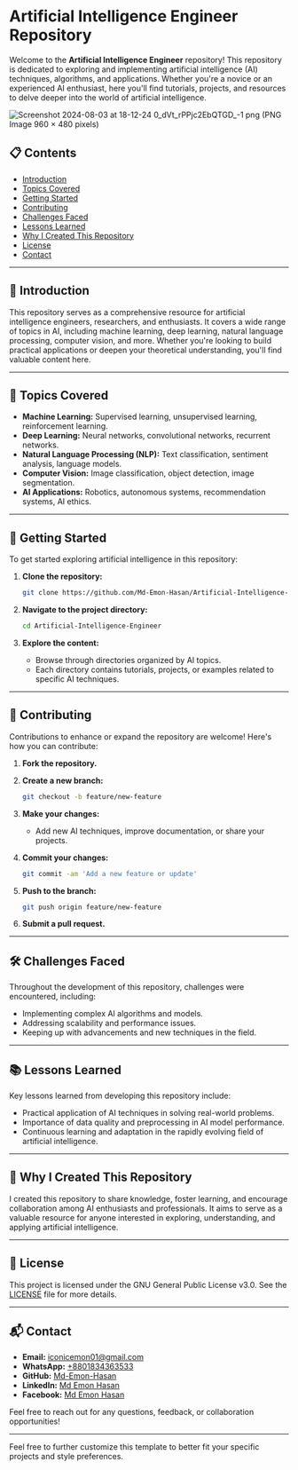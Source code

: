 # Artificial Intelligence Engineer Repository

Welcome to the **Artificial Intelligence Engineer** repository! This repository is dedicated to exploring and implementing artificial intelligence (AI) techniques, algorithms, and applications. Whether you're a novice or an experienced AI enthusiast, here you'll find tutorials, projects, and resources to delve deeper into the world of artificial intelligence.

![Screenshot 2024-08-03 at 18-12-24 0_dVt_rPPjc2EbQTGD_-1 png (PNG Image 960 × 480 pixels)](https://github.com/user-attachments/assets/3b52bcde-0c38-48be-bff7-5e6d9be2fc63)

## 📋 Contents

- [Introduction](#introduction)
- [Topics Covered](#topics-covered)
- [Getting Started](#getting-started)
- [Contributing](#contributing)
- [Challenges Faced](#challenges-faced)
- [Lessons Learned](#lessons-learned)
- [Why I Created This Repository](#why-i-created-this-repository)
- [License](#license)
- [Contact](#contact)

---

## 📖 Introduction

This repository serves as a comprehensive resource for artificial intelligence engineers, researchers, and enthusiasts. It covers a wide range of topics in AI, including machine learning, deep learning, natural language processing, computer vision, and more. Whether you're looking to build practical applications or deepen your theoretical understanding, you'll find valuable content here.

---

## 🧠 Topics Covered

- **Machine Learning:** Supervised learning, unsupervised learning, reinforcement learning.
- **Deep Learning:** Neural networks, convolutional networks, recurrent networks.
- **Natural Language Processing (NLP):** Text classification, sentiment analysis, language models.
- **Computer Vision:** Image classification, object detection, image segmentation.
- **AI Applications:** Robotics, autonomous systems, recommendation systems, AI ethics.

---

## 🚀 Getting Started

To get started exploring artificial intelligence in this repository:

1. **Clone the repository:**

   ```bash
   git clone https://github.com/Md-Emon-Hasan/Artificial-Intelligence-Engineer.git
   ```

2. **Navigate to the project directory:**

   ```bash
   cd Artificial-Intelligence-Engineer
   ```

3. **Explore the content:**

   - Browse through directories organized by AI topics.
   - Each directory contains tutorials, projects, or examples related to specific AI techniques.

---

## 🤝 Contributing

Contributions to enhance or expand the repository are welcome! Here's how you can contribute:

1. **Fork the repository.**
2. **Create a new branch:**

   ```bash
   git checkout -b feature/new-feature
   ```

3. **Make your changes:**

   - Add new AI techniques, improve documentation, or share your projects.

4. **Commit your changes:**

   ```bash
   git commit -am 'Add a new feature or update'
   ```

5. **Push to the branch:**

   ```bash
   git push origin feature/new-feature
   ```

6. **Submit a pull request.**

---

## 🛠️ Challenges Faced

Throughout the development of this repository, challenges were encountered, including:

- Implementing complex AI algorithms and models.
- Addressing scalability and performance issues.
- Keeping up with advancements and new techniques in the field.

---

## 📚 Lessons Learned

Key lessons learned from developing this repository include:

- Practical application of AI techniques in solving real-world problems.
- Importance of data quality and preprocessing in AI model performance.
- Continuous learning and adaptation in the rapidly evolving field of artificial intelligence.

---

## 🌟 Why I Created This Repository

I created this repository to share knowledge, foster learning, and encourage collaboration among AI enthusiasts and professionals. It aims to serve as a valuable resource for anyone interested in exploring, understanding, and applying artificial intelligence.

---

## 📜 License

This project is licensed under the GNU General Public License v3.0. See the [LICENSE](LICENSE) file for more details.

---

## 📬 Contact

- **Email:** [iconicemon01@gmail.com](mailto:iconicemon01@gmail.com)
- **WhatsApp:** [+8801834363533](https://wa.me/8801834363533)
- **GitHub:** [Md-Emon-Hasan](https://github.com/Md-Emon-Hasan)
- **LinkedIn:** [Md Emon Hasan](https://www.linkedin.com/in/md-emon-hasan)
- **Facebook:** [Md Emon Hasan](https://www.facebook.com/mdemon.hasan2001/)

Feel free to reach out for any questions, feedback, or collaboration opportunities!

---

Feel free to further customize this template to better fit your specific projects and style preferences.
